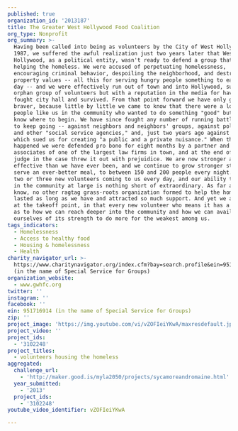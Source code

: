 ```yaml
---
published: true
organization_id: '2013187'
title: The Greater West Hollywood Food Coalition
org_type: Nonprofit
org_summary: >-
  Having been called into being as volunteers by the City of West Hollywood in
  1987, we suffered the awful realization just two years later that West
  Hollywood, as a political entity, wasn't ready to defend a group that was
  helping the homeless. We were accused of perpetuating homelessness,
  encouraging criminal behavior, despoiling the neighborhood, and destroying
  property values -- all this for serving hungry people something to eat once a
  day -- and we were effectively run out of town and into Hollywood, suddenly an
  orphan group of volunteers but with a reputation in the media for having
  fought city hall and survived. From that point forward we have only gotten
  braver, because little by little we came to know that there were a lot of
  people like us in the community who wanted to do something "good" but didn't
  know where to begin. We have since fought any number of running battles just
  to keep going -- against neighbors and neighbors' groups, against politicians
  and other "social service agencies," and, just two years ago against a company
  which sued us for creating "a public and a private nuisance." When that
  happened we were defended pro bono for eight months by a partner and four
  associates of one of the largest law firms in town, and at the end of it the
  judge in the case threw it out with prejuidice. We are now stronger and more
  effective than we have ever been, and we continue to grow stronger still. We
  serve an ever-better meal, to between 150 and 200 people every night. We have
  two or three new volunteers coming to us every day, and our ability to network
  in the community at large is nothing short of extraordinary. As far as we
  know, no other ragtag grass-roots organization formed to help the homeless has
  lasted as long as we have and attracted so much support. And yet we are still
  at the takeoff point, in that every new volunteer who means it has a new idea
  as to how we can reach deeper into the community and how we can avail
  ourselves of its strength to do more for the weakest among us.
tags_indicators:
  - Homelessness
  - Access to healthy food
  - Housing & homelessness
  - Health
charity_navigator_url: >-
  https://www.charitynavigator.org/index.cfm?bay=search.profile&ein=951716914
  (in the name of Special Service for Groups)
organization_website:
  - www.gwhfc.org
twitter: ''
instagram: ''
facebook: ''
ein: 951716914 (in the name of Special Service for Groups)
zip: ''
project_image: 'https://img.youtube.com/vi/vZOFIeiYKwA/maxresdefault.jpg'
project_video: ''
project_ids:
  - '3102248'
project_titles:
  - volunteers housing the homeless
aggregated:
  challenge_url:
    - 'http://maker.good.is/myla2050/projects/sycamoreandromaine.html'
  year_submitted:
    - '2013'
  project_ids:
    - '3102248'
youtube_video_identifier: vZOFIeiYKwA

---
```

